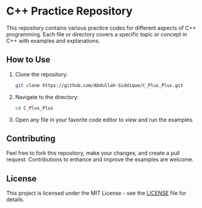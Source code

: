 # C++ Practice Repository

This repository contains various practice codes for different aspects of C++ programming. Each file or directory covers a specific topic or concept in C++ with examples and explanations.

## How to Use

1. Clone the repository:
    ```sh
    git clone https://github.com/Abdullah-Siddique/C_Plus_Plus.git
    ```

2. Navigate to the directory:
    ```sh
    cd C_Plus_Plus
    ```

3. Open any file in your favorite code editor to view and run the examples.

## Contributing

Feel free to fork this repository, make your changes, and create a pull request. Contributions to enhance and improve the examples are welcome.

## License

This project is licensed under the MIT License - see the [LICENSE](LICENSE.md) file for details.


